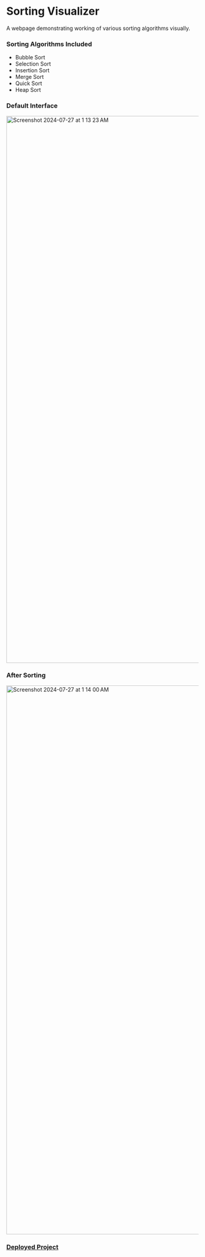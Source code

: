 # Sorting Visualizer
A webpage demonstrating working of various sorting algorithms visually.

### Sorting Algorithms Included
- Bubble Sort
- Selection Sort
- Insertion Sort
- Merge Sort
- Quick Sort
- Heap Sort

### Default Interface
<img width="1430" alt="Screenshot 2024-07-27 at 1 13 23 AM" src="https://github.com/user-attachments/assets/e998fca8-346a-4750-a440-9916f4ab4528">

### After Sorting
<img width="1435" alt="Screenshot 2024-07-27 at 1 14 00 AM" src="https://github.com/user-attachments/assets/35842ccf-61d6-4447-a4c2-ba6abba108c0">

### [Deployed Project](https://sorting-lyart.vercel.app/)


